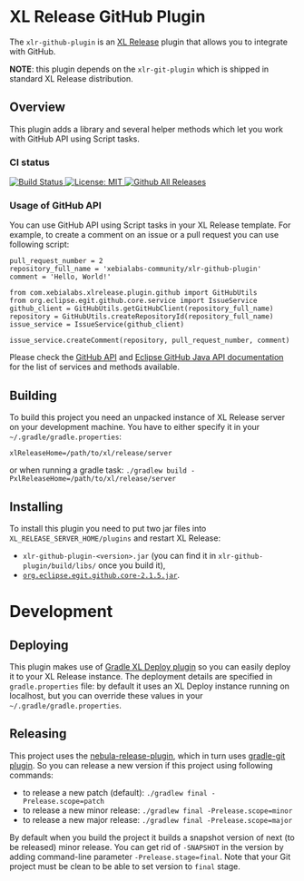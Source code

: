 # XL Release GitHub Plugin #

The `xlr-github-plugin` is an [XL Release](https://docs.xebialabs.com/xl-release/index.html) plugin that allows you to integrate with GitHub.

**NOTE**: this plugin depends on the `xlr-git-plugin` which is shipped in standard XL Release distribution.


## Overview ##

This plugin adds a library and several helper methods which let you work with GitHub API using Script tasks.

### CI status ###

[![Build Status][xlr-github-plugin-travis-image] ][xlr-github-plugin-travis-url]
[![License: MIT][xlr-github-plugin-license-image] ][xlr-github-plugin-license-url]
[![Github All Releases][xlr-github-plugin-downloads-image] ]()

[xlr-github-plugin-travis-image]: https://travis-ci.org/xebialabs-community/xlr-github-plugin.svg?branch=master
[xlr-github-plugin-travis-url]: https://travis-ci.org/xebialabs-community/xlr-github-plugin
[xlr-github-plugin-license-image]: https://img.shields.io/badge/License-MIT-yellow.svg
[xlr-github-plugin-license-url]: https://opensource.org/licenses/MIT
[xlr-github-plugin-downloads-image]: https://img.shields.io/github/downloads/xebialabs-community/xlr-github-plugin/total.svg

 

### Usage of GitHub API ###

You can use GitHub API using Script tasks in your XL Release template. For example, to create a comment on an issue or a pull request you can use following script:

    pull_request_number = 2
    repository_full_name = 'xebialabs-community/xlr-github-plugin'
    comment = 'Hello, World!'

    from com.xebialabs.xlrelease.plugin.github import GitHubUtils
    from org.eclipse.egit.github.core.service import IssueService
    github_client = GitHubUtils.getGitHubClient(repository_full_name)
    repository = GitHubUtils.createRepositoryId(repository_full_name)
    issue_service = IssueService(github_client)

    issue_service.createComment(repository, pull_request_number, comment)

Please check the [GitHub API](https://developer.github.com/v3/) and [Eclipse GitHub Java API documentation](https://github.com/eclipse/egit-github/blob/master/org.eclipse.egit.github.core/README.md) for the list of services and methods available.

## Building ##

To build this project you need an unpacked instance of XL Release server on your development machine. You have to either specify it in your `~/.gradle/gradle.properties`:

    xlReleaseHome=/path/to/xl/release/server

or when running a gradle task: `./gradlew build -PxlReleaseHome=/path/to/xl/release/server`


## Installing ##

To install this plugin you need to put two jar files into `XL_RELEASE_SERVER_HOME/plugins` and restart XL Release:

* `xlr-github-plugin-<version>.jar` (you can find it in `xlr-github-plugin/build/libs/` once you build it),
* [`org.eclipse.egit.github.core-2.1.5.jar`](http://central.maven.org/maven2/org/eclipse/mylyn/github/org.eclipse.egit.github.core/2.1.5/org.eclipse.egit.github.core-2.1.5.jar).


# Development #

## Deploying ##

This plugin makes use of [Gradle XL Deploy plugin](https://github.com/xebialabs-community/gradle-xld-plugin) so you can easily deploy it to your XL Release instance. The deployment details are specified in `gradle.properties` file: by default it uses an XL Deploy instance running on localhost, but you can override these values in your `~/.gradle/gradle.properties`.

## Releasing ##

This project uses the [nebula-release-plugin](https://github.com/nebula-plugins/nebula-release-plugin), which in turn uses [gradle-git plugin](https://github.com/ajoberstar/gradle-git). So you can release a new version if this project using following commands:

* to release a new patch (default): `./gradlew final -Prelease.scope=patch`
* to release a new minor release: `./gradlew final -Prelease.scope=minor`
* to release a new major release: `./gradlew final -Prelease.scope=major`

By default when you build the project it builds a snapshot version of next (to be released) minor release. You can get rid of `-SNAPSHOT` in the version by adding command-line parameter `-Prelease.stage=final`. Note that your Git project must be clean to be able to set version to `final` stage.
